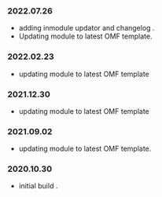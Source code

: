 ### 2022.07.26
- adding inmodule updator and changelog .
- Updating module to latest OMF template.

### 2022.02.23
- updating module to latest OMF template 

### 2021.12.30
- updating module to latest OMF template 

### 2021.09.02
- updating module to latest OMF template.

### 2020.10.30
- initial build .